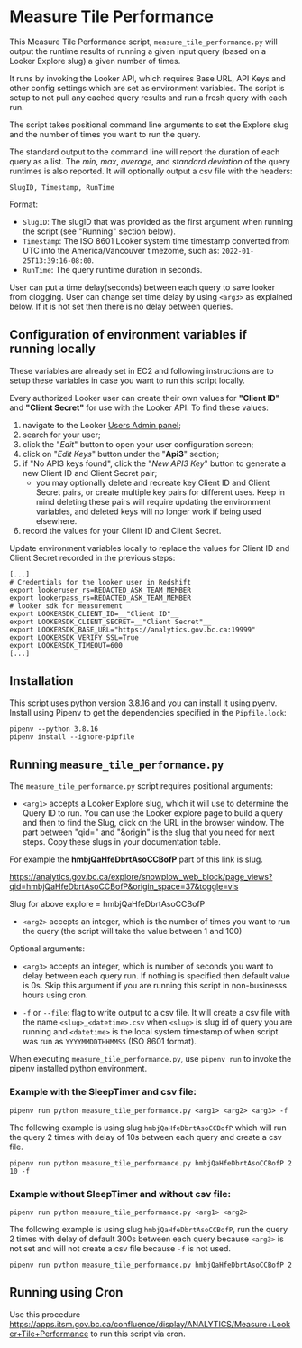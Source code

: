 # Measure Tile Performance

This Measure Tile Performance script, `measure_tile_performance.py` will output the runtime results of running a given input query (based on a Looker Explore slug) a given number of times.

It runs by invoking the Looker API, which requires Base URL, API Keys and other config settings which are set as environment variables. The script is setup to not pull any cached query results and run a fresh query with each run.

The script takes positional command line arguments to set the Explore slug and the number of times you want to run the query.

The standard output to the command line will report the duration of each query as a list. The _min_, _max_, _average_, and _standard deviation_ of the query runtimes is also reported. It will optionally output a csv file with the headers:

```
SlugID, Timestamp, RunTime
```

Format:
 - `SlugID`: The slugID that was provided as the first argument when running the script (see "Running" section below).
 - `Timestamp`: The ISO 8601 Looker system time timestamp converted from UTC into the America/Vancouver timezome, such as: `2022-01-25T13:39:16-08:00`.
 - `RunTime`: The query runtime duration in seconds.

User can put a time delay(seconds) between each query to save looker from clogging. User can change set time delay by using `<arg3>` as explained below. If it is not set then there is no delay between queries.

## Configuration of environment variables if running locally

These variables are already set in EC2 and following instructions are to setup these variables in case you want to run this script locally.

Every authorized Looker user can create their own values for __"Client ID"__ and __"Client Secret"__ for use with the Looker API. To find these values:

 1. navigate to the Looker [Users Admin panel](https://analytics.gov.bc.ca/admin/users);
 2. search for your user;
 3. click the "_Edit_" button to open your user configuration screen;
 4. click on "_Edit Keys_" button under the "__Api3__" section;
 5. if "No API3 keys found", click the "_New API3 Key_" button to generate a new Client ID and Client Secret pair;
    - you may optionally delete and recreate key Client ID and Client Secret pairs, or create multiple key pairs for different uses. Keep in mind deleting these pairs will require updating the environment variables, and deleted keys will no longer work if being used elsewhere.
 6. record the values for your Client ID and Client Secret.

Update environment variables locally to replace the values for Client ID and Client Secret recorded in the previous steps:

```
[...]
# Credentials for the looker user in Redshift
export lookeruser_rs=REDACTED_ASK_TEAM_MEMBER
export lookerpass_rs=REDACTED_ASK_TEAM_MEMBER
# looker sdk for measurement
export LOOKERSDK_CLIENT_ID=__"Client ID"__
export LOOKERSDK_CLIENT_SECRET=__"Client Secret"__
export LOOKERSDK_BASE_URL="https://analytics.gov.bc.ca:19999"
export LOOKERSDK_VERIFY_SSL=True
export LOOKERSDK_TIMEOUT=600
[...]
```

## Installation
This script uses python version 3.8.16 and you can install it using pyenv.
Install using Pipenv to get the dependencies specified in the `Pipfile.lock`:

```
pipenv --python 3.8.16
pipenv install --ignore-pipfile
```

## Running `measure_tile_performance.py`

The `measure_tile_performance.py` script requires positional arguments:
 - `<arg1>` accepts a Looker Explore slug, which it will use to determine the Query ID to run. You can use the Looker explore page to build a query and then to find the Slug, click on the URL in the browser window. The part between "qid=" and "&origin" is the slug that you need for next steps. Copy these slugs in your documentation table.

For example the **hmbjQaHfeDbrtAsoCCBofP** part of this link is slug.

https://analytics.gov.bc.ca/explore/snowplow_web_block/page_views?qid=hmbjQaHfeDbrtAsoCCBofP&origin_space=37&toggle=vis 

Slug for above explore = hmbjQaHfeDbrtAsoCCBofP
 - `<arg2>` accepts an integer, which is the number of times you want to run the query (the script will take the value between 1 and 100)

 Optional arguments: 
 - `<arg3>` accepts an integer, which is number of seconds you want to delay between each query run. If nothing is specified then default value is 0s. Skip this argument if you are running this script in non-businesss hours using cron.

 - `-f` or `--file`: flag to write output to a csv file. It will create a csv file with the name `<slug>_<datetime>.csv` when `<slug>` is slug id of query you are running and `<datetime>` is the local system timestamp of when script was run as `YYYYMMDDTHHMMSS` (ISO 8601 format).

When executing `measure_tile_performance.py`, use `pipenv run` to invoke the pipenv installed python environment.

### Example with the SleepTimer and csv file:
```
pipenv run python measure_tile_performance.py <arg1> <arg2> <arg3> -f
```
The following example is using slug `hmbjQaHfeDbrtAsoCCBofP` which will run the query 2 times with delay of 10s between each query and create a csv file.

```
pipenv run python measure_tile_performance.py hmbjQaHfeDbrtAsoCCBofP 2 10 -f
```

### Example without SleepTimer and without csv file:

```
pipenv run python measure_tile_performance.py <arg1> <arg2>
```
The following example is using slug `hmbjQaHfeDbrtAsoCCBofP`, run the query 2 times with delay of default 300s between each query because `<arg3>` is not set and will not create a csv file because `-f` is not used.

```
pipenv run python measure_tile_performance.py hmbjQaHfeDbrtAsoCCBofP 2 
```
## Running using Cron

Use this procedure https://apps.itsm.gov.bc.ca/confluence/display/ANALYTICS/Measure+Looker+Tile+Performance to run this script via cron.
